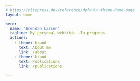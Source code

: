 ```yaml
---
# https://vitepress.dev/reference/default-theme-home-page
layout: home

hero:
  name: "Brendan Larsen"
  tagline: My personal website...In progress
  actions:
    - theme: brand
      text: About me
      link: /about
    - theme: brand
      text: Publications
      link: /publications

---
```




